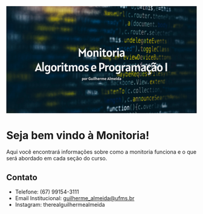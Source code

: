 <img src="imagens/1.png">

# Seja bem vindo à Monitoria!

Aqui você encontrará informações sobre como a monitoria funciona e o que será abordado em cada seção do curso.


## Contato

- Telefone: (67) 99154-3111
- Email Institucional: guilherme_almeida@ufms.br
- Instagram: therealguilhermealmeida
